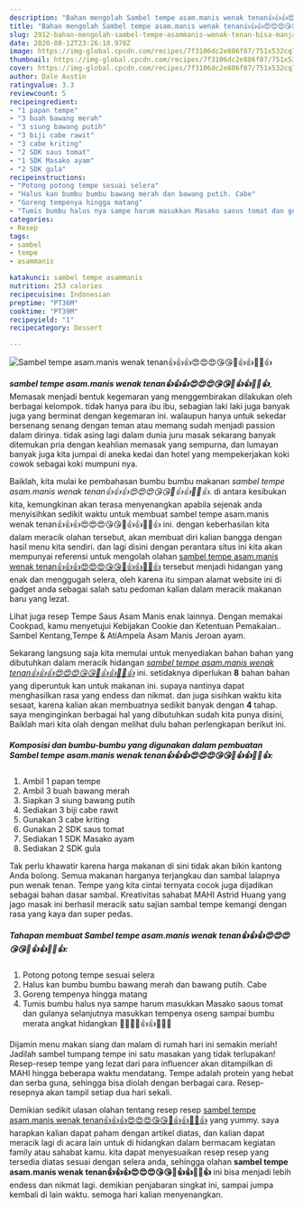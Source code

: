 ```yaml
---
description: "Bahan mengolah Sambel tempe asam.manis wenak tenan👍👍👍😍😍😍😘😘🙏👍👍👍🏼👍, Bisa Manjain Lidah"
title: "Bahan mengolah Sambel tempe asam.manis wenak tenan👍👍👍😍😍😍😘😘🙏👍👍👍🏼👍, Bisa Manjain Lidah"
slug: 2912-bahan-mengolah-sambel-tempe-asammanis-wenak-tenan-bisa-manjain-lidah
date: 2020-08-12T23:26:18.978Z
image: https://img-global.cpcdn.com/recipes/7f3106dc2e886f87/751x532cq70/sambel-tempe-asammanis-wenak-tenan👍👍👍😍😍😍😘😘🙏👍👍👍🏼👍-foto-resep-utama.jpg
thumbnail: https://img-global.cpcdn.com/recipes/7f3106dc2e886f87/751x532cq70/sambel-tempe-asammanis-wenak-tenan👍👍👍😍😍😍😘😘🙏👍👍👍🏼👍-foto-resep-utama.jpg
cover: https://img-global.cpcdn.com/recipes/7f3106dc2e886f87/751x532cq70/sambel-tempe-asammanis-wenak-tenan👍👍👍😍😍😍😘😘🙏👍👍👍🏼👍-foto-resep-utama.jpg
author: Dale Austin
ratingvalue: 3.3
reviewcount: 5
recipeingredient:
- "1 papan tempe"
- "3 buah bawang merah"
- "3 siung bawang putih"
- "3 biji cabe rawit"
- "3 cabe kriting"
- "2 SDK saus tomat"
- "1 SDK Masako ayam"
- "2 SDK gula"
recipeinstructions:
- "Potong potong tempe sesuai selera"
- "Halus kan bumbu bumbu bawang merah dan bawang putih. Cabe"
- "Goreng tempenya hingga matang"
- "Tumis bumbu halus nya sampe harum masukkan Masako saous tomat dan gulanya selanjutnya masukkan tempenya oseng sampai bumbu merata angkat hidangkan 👍🏼👍🏼👍👍😘😘😘"
categories:
- Resep
tags:
- sambel
- tempe
- asammanis

katakunci: sambel tempe asammanis 
nutrition: 253 calories
recipecuisine: Indonesian
preptime: "PT36M"
cooktime: "PT39M"
recipeyield: "1"
recipecategory: Dessert

---
```



![Sambel tempe asam.manis wenak tenan👍👍👍😍😍😍😘😘🙏👍👍👍🏼👍](https://img-global.cpcdn.com/recipes/7f3106dc2e886f87/751x532cq70/sambel-tempe-asammanis-wenak-tenan👍👍👍😍😍😍😘😘🙏👍👍👍🏼👍-foto-resep-utama.jpg)

<b><i>sambel tempe asam.manis wenak tenan👍👍👍😍😍😍😘😘🙏👍👍👍🏼👍</i></b>, Memasak menjadi bentuk kegemaran yang menggembirakan dilakukan oleh berbagai kelompok. tidak hanya para ibu ibu, sebagian laki laki juga banyak juga yang berminat dengan kegemaran ini. walaupun hanya untuk sekedar bersenang senang dengan teman atau memang sudah menjadi passion dalam dirinya. tidak asing lagi dalam dunia juru masak sekarang banyak ditemukan pria dengan keahlian memasak yang sempurna, dan lumayan banyak juga kita jumpai di aneka kedai dan hotel yang mempekerjakan koki cowok sebagai koki mumpuni nya.

Baiklah, kita mulai ke pembahasan bumbu bumbu makanan <i>sambel tempe asam.manis wenak tenan👍👍👍😍😍😍😘😘🙏👍👍👍🏼👍</i>. di antara kesibukan kita, kemungkinan akan terasa menyenangkan apabila sejenak anda menyisihkan sedikit waktu untuk membuat sambel tempe asam.manis wenak tenan👍👍👍😍😍😍😘😘🙏👍👍👍🏼👍 ini. dengan keberhasilan kita dalam meracik olahan tersebut, akan membuat diri kalian bangga dengan hasil menu kita sendiri. dan lagi disini dengan perantara situs ini kita akan mempunyai referensi untuk mengolah olahan <u>sambel tempe asam.manis wenak tenan👍👍👍😍😍😍😘😘🙏👍👍👍🏼👍</u> tersebut menjadi hidangan yang enak dan menggugah selera, oleh karena itu simpan alamat website ini di gadget anda sebagai salah satu pedoman kalian dalam meracik makanan baru yang lezat.

Lihat juga resep Tempe Saus Asam Manis enak lainnya. Dengan memakai Cookpad, kamu menyetujui Kebijakan Cookie dan Ketentuan Pemakaian.. Sambel Kentang,Tempe &amp; AtiAmpela Asam Manis Jeroan ayam.


Sekarang langsung saja kita memulai untuk menyediakan bahan bahan yang dibutuhkan dalam meracik hidangan <u><i>sambel tempe asam.manis wenak tenan👍👍👍😍😍😍😘😘🙏👍👍👍🏼👍</i></u> ini. setidaknya diperlukan <b>8</b> bahan bahan yang diperuntuk kan untuk makanan ini. supaya nantinya dapat menghasilkan rasa yang endess dan nikmat. dan juga sisihkan waktu kita sesaat, karena kalian akan membuatnya sedikit banyak dengan <b>4</b> tahap. saya menginginkan berbagai hal yang dibutuhkan sudah kita punya disini, Baiklah mari kita olah dengan melihat dulu bahan perlengkapan berikut ini.

<!--inarticleads1-->

##### Komposisi dan bumbu-bumbu yang digunakan dalam pembuatan Sambel tempe asam.manis wenak tenan👍👍👍😍😍😍😘😘🙏👍👍👍🏼👍:

1. Ambil 1 papan tempe
1. Ambil 3 buah bawang merah
1. Siapkan 3 siung bawang putih
1. Sediakan 3 biji cabe rawit
1. Gunakan 3 cabe kriting
1. Gunakan 2 SDK saus tomat
1. Sediakan 1 SDK Masako ayam
1. Sediakan 2 SDK gula


Tak perlu khawatir karena harga makanan di sini tidak akan bikin kantong Anda bolong. Semua makanan harganya terjangkau dan sambal lalapnya pun wenak tenan. Tempe yang kita cintai ternyata cocok juga dijadikan sebagai bahan dasar sambal. Kreativitas sahabat MAHI Astrid Huang yang jago masak ini berhasil meracik satu sajian sambal tempe kemangi dengan rasa yang kaya dan super pedas. 

<!--inarticleads2-->

##### Tahapan membuat Sambel tempe asam.manis wenak tenan👍👍👍😍😍😍😘😘🙏👍👍👍🏼👍:

1. Potong potong tempe sesuai selera
1. Halus kan bumbu bumbu bawang merah dan bawang putih. Cabe
1. Goreng tempenya hingga matang
1. Tumis bumbu halus nya sampe harum masukkan Masako saous tomat dan gulanya selanjutnya masukkan tempenya oseng sampai bumbu merata angkat hidangkan 👍🏼👍🏼👍👍😘😘😘


Dijamin menu makan siang dan malam di rumah hari ini semakin meriah! Jadilah sambel tumpang tempe ini satu masakan yang tidak terlupakan! Resep-resep tempe yang lezat dari para influencer akan ditampilkan di MAHI hingga beberapa waktu mendatang. Tempe adalah protein yang hebat dan serba guna, sehingga bisa diolah dengan berbagai cara. Resep-resepnya akan tampil setiap dua hari sekali. 

Demikian sedikit ulasan olahan tentang resep resep <u>sambel tempe asam.manis wenak tenan👍👍👍😍😍😍😘😘🙏👍👍👍🏼👍</u> yang yummy. saya harapkan kalian dapat paham dengan artikel diatas, dan kalian dapat meracik lagi di acara lain untuk di hidangkan dalam bermacam kegiatan family atau sahabat kamu. kita dapat menyesuaikan resep resep yang tersedia diatas sesuai dengan selera anda, sehingga olahan <b>sambel tempe asam.manis wenak tenan👍👍👍😍😍😍😘😘🙏👍👍👍🏼👍</b> ini bisa menjadi lebih endess dan nikmat lagi. demikian penjabaran singkat ini, sampai jumpa kembali di lain waktu. semoga hari kalian menyenangkan.
